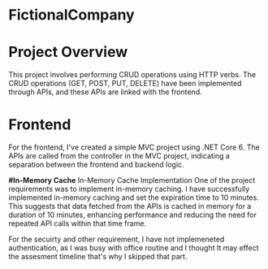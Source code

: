 # FictionalCompany

# Project Overview 
This project involves performing CRUD operations using HTTP verbs. The CRUD operations (GET, POST, PUT, DELETE) have been implemented through APIs, and these APIs are linked with the frontend.

# Frontend 
For the frontend, I've created a simple MVC project using .NET Core 6. The APIs are called from the controller in the MVC project, indicating a separation between the frontend and backend logic.

**#In-Memory Cache**
 In-Memory Cache Implementation One of the project requirements was to implement in-memory caching. I have successfully implemented in-memory caching and set the expiration time to 10 minutes. This suggests that data fetched from the APIs is cached in memory for a duration of 10 minutes, enhancing performance and reducing the need for repeated API calls within that time frame.

For the secuirty and other requirement, I have not implemeneted authentication, as I was busy with office routine and I thought It may effect the assesment timeline that's why I skipped that part.
